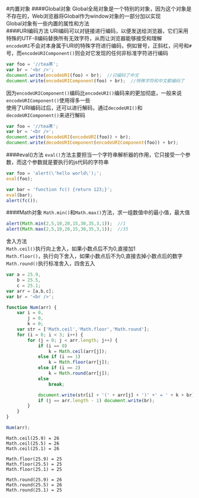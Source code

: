 #内置对象
####Global对象
Global全局对象是一个特别的对象，因为这个对象是不存在的，Web浏览器将Global作为window对象的一部分加以实现       
Global对象有一些内置的属性和方法       
####URI编码方法
URI编码可以对链接进行编码，以便发送给浏览器，它们采用特殊的UTF-8编码替换所有无效字符，从而让浏览器能够接受和理解           
`encodeURI`不会对本身属于URI的特殊字符进行编码，例如冒号，正斜杠，问号和`#`号，而`encodeURIComponent()`则会对它发现的任何非标准字符进行编码
```js
var foo = '//tea茶';
var br = '<br />';
document.write(encodeURI(foo) + br);  //只编码了中文
document.write(encodeURIComponent(foo) + br);  //特殊字符和中文都编码了
```
因为`encodeURIComponent()`编码比`encodeURI()`编码来的更加彻底，一般来说`encodeURIComponent()`使用得多一些    
使用了URI编码过后，还可以进行解码，通过`decodeURI()`和`decodeURIComponent()`来进行解码
```js
var foo = '//tea茶';
var br = '<br />';
document.write(decodeURI(encodeURI(foo)) + br);
document.write(decodeURIComponent(encodeURIComponent(foo)) + br);
```
####eval()方法
`eval()`方法主要担当一个字符串解析器的作用，它只接受一个参数，而这个参数就是要执行的js代码的字符串
```js
var foo = 'alert(\'hello world\');';
eval(foo);

var bar = 'function fc() {return 123;}';
eval(bar);
alert(fc());
```
####Math对象
`Math.min()`和`Math.max()`方法，求一组数值中的最小值，最大值
```js
alert(Math.min(2,5,10,20,15,30,35,3,1));  //1
alert(Math.max(2,5,10,20,15,30,35,3,1));  //35
```
舍入方法          
`Math.ceil()`执行向上舍入，如果小数点后不为0,直接加1              
`Math.floor()`，执行向下舍入，如果小数点后不为0,直接去掉小数点后的数字             
`Math.round()`执行标准舍入，四舍五入
```js
var a = 25.9,
	b = 25.5,
	c = 25.1;
var arr = [a,b,c];
var br = '<br />';

function Num(arr) {
	var i = 0,
		j = 0,
		k = 0;
	var str = ['Math.ceil','Math.floor','Math.round'];
	for (i = 0; i < 3; i++) {
		for (j = 0; j < arr.length; j++) {
			if (i == 0)
				k = Math.ceil(arr[j]);
			else if (i == 1)
				k = Math.floor(arr[j]);
			else if (i == 2)
				k = Math.round(arr[j]);
			else
				break;

			document.write(str[i] + '(' + arr[j] + ')' +' = ' + k + br);
			if (j == arr.length - 1) document.write(br);
		}
	}
}

Num(arr);
```
```text
Math.ceil(25.9) = 26
Math.ceil(25.5) = 26
Math.ceil(25.1) = 26

Math.floor(25.9) = 25
Math.floor(25.5) = 25
Math.floor(25.1) = 25

Math.round(25.9) = 26
Math.round(25.5) = 26
Math.round(25.1) = 25
```
